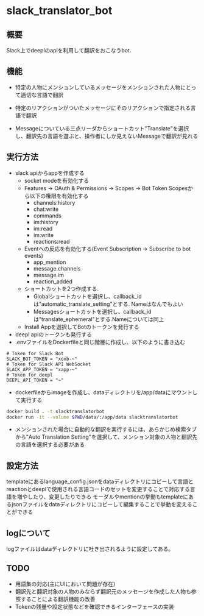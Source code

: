 # slack_translator_bot

## 概要

Slack上でdeeplのapiを利用して翻訳をおこなうbot.

## 機能

* 特定の人物にメンションしているメッセージをメンションされた人物にとって適切な言語で翻訳

* 特定のリアクションがついたメッセージにそのリアクションで指定される言語で翻訳

* Messageについている三点リーダからショートカット"Translate"を選択し、翻訳先の言語を選ぶと、操作者にしか見えないMessageで翻訳が見れる

## 実行方法

* slack apiからappを作成する
  * socket modeを有効化する
  * Features -> OAuth & Permissions -> Scopes -> Bot Token Scopesから以下の権限を有効化する
    * channels:history
    * chat:write
    * commands
    * im:history
    * im:read
    * im:write
    * reactions:read
  * Eventへの反応を有効化する(Event Subscription -> Subscribe to bot events)
    * app_mention
    * message.channels
    * message.im
    * reaction_added
  * ショートカットを2つ作成する.
    * Globalショートカットを選択し、callback_idは"automatic_translate_setting"とする. Nameはなんでもよい
    * Messagesショートカットを選択し、callback_idは"translate_ephemeral"とする.Nameについては同上
  * Install Appを選択してBotのトークンを発行する
* deepl apiのトークンも発行する
* .envファイルをDockerfileと同じ階層に作成し、以下のように書き込む

```.env
# Token for Slack Bot
SLACK_BOT_TOKEN = "xoxb-~"
# Token for Slack API WebSocket
SLACK_APP_TOKEN = "xapp-~"
# Token for deepl
DEEPL_API_TOKEN = "~"
```

* dockerfileからimageを作成し、dataディレクトリを/app/dataにマウントして実行する

```sh
docker build . -t slacktranslatorbot
docker run -it --volume $PWD/data/:/app/data slacktranslatorbot
```

* メンションされた場合に自動的な翻訳を実行するには、あらかじめ検索タブから"Auto Translation Setting"を選択して、メンション対象の人物と翻訳先の言語を選択する必要がある

## 設定方法

templateにあるlanguage_config.jsonをdataディレクトリにコピーして言語とreactionとdeeplで使用される言語コードのセットを変更することで対応する言語を増やしたり、変更したりできる
モーダルやmentionの挙動もtemplateにあるjsonファイルをdataディレクトリにコピーして編集することで挙動を変えることができる

## logについて

logファイルはdataディレクトリに吐き出されるように設定してある。

## TODO

* 用語集の対応(主にUIにおいて問題が存在)
* 翻訳先と翻訳対象の人物のみならず翻訳元のメッセージを作成した人物も参照することによる翻訳機能の改善
* Tokenの残量や設定状態などを確認できるインターフェースの実装
